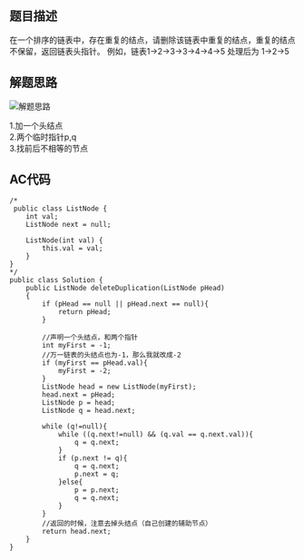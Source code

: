 ## 题目描述
在一个排序的链表中，存在重复的结点，请删除该链表中重复的结点，重复的结点不保留，返回链表头指针。 例如，链表1->2->3->3->4->4->5 处理后为 1->2->5

## 解题思路
![解题思路](https://uploadfiles.nowcoder.net/images/20160912/1596387_1473616154125_4A47A0DB6E60853DEDFCFDF08A5CA249)

1.加一个头结点     
2.两个临时指针p,q    
3.找前后不相等的节点   

## AC代码
```
/*
 public class ListNode {
    int val;
    ListNode next = null;

    ListNode(int val) {
        this.val = val;
    }
}
*/
public class Solution {
    public ListNode deleteDuplication(ListNode pHead)
    {
        if (pHead == null || pHead.next == null){
            return pHead;
        }
        
        //声明一个头结点，和两个指针
        int myFirst = -1;
        //万一链表的头结点也为-1，那么我就改成-2
        if (myFirst == pHead.val){
            myFirst = -2;
        }
        ListNode head = new ListNode(myFirst);
        head.next = pHead;
        ListNode p = head;
        ListNode q = head.next;
        
        while (q!=null){
            while ((q.next!=null) && (q.val == q.next.val)){
                q = q.next;
            }
            if (p.next != q){
                q = q.next;
                p.next = q;
            }else{
                p = p.next;
                q = q.next;
            }
        }
        //返回的时候，注意去掉头结点（自己创建的辅助节点）
        return head.next;
    }
}
```